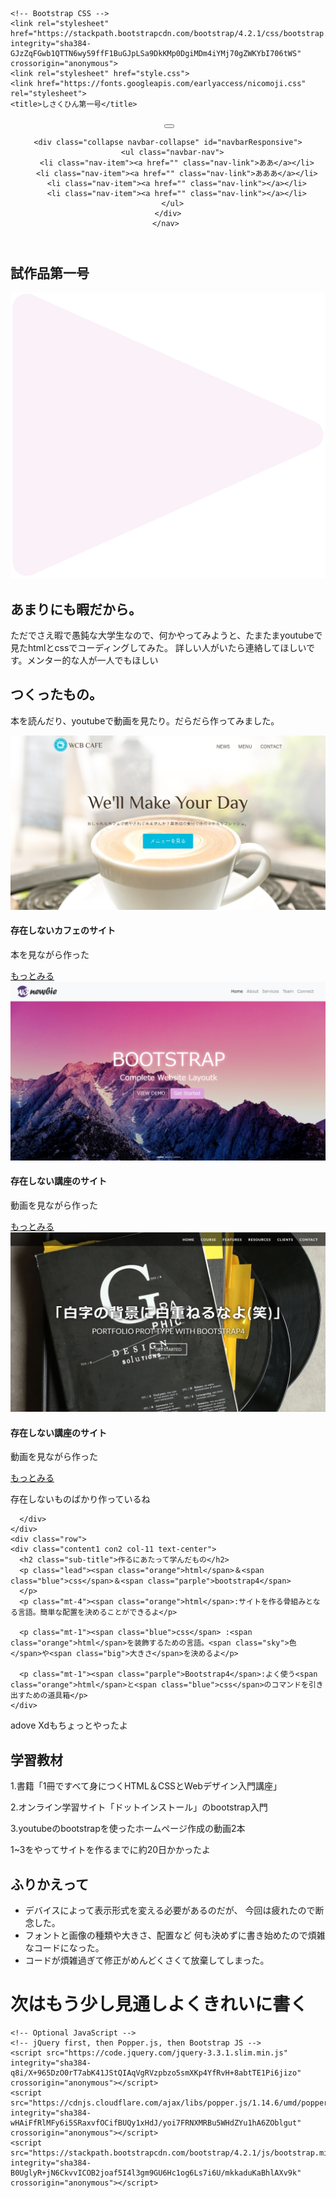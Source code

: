 <!doctype html>
<html lang="ja">
  <head>
    <!-- Required meta tags -->
    <meta charset="utf-8">
    <meta name="viewport" content="width=device-width, initial-scale=1, shrink-to-fit=no">

    <!-- Bootstrap CSS -->
    <link rel="stylesheet" href="https://stackpath.bootstrapcdn.com/bootstrap/4.2.1/css/bootstrap.min.css" integrity="sha384-GJzZqFGwb1QTTN6wy59ffF1BuGJpLSa9DkKMp0DgiMDm4iYMj70gZWKYbI706tWS" crossorigin="anonymous">
    <link rel="stylesheet" href="style.css">
    <link href="https://fonts.googleapis.com/earlyaccess/nicomoji.css" rel="stylesheet">
    <title>しさくひん第一号</title>
  </head>
  <body>
  
  
<!-- section header -->
<section class="header">
  <header>
    <nav class="navbar fixed-top navbar-light">
      <a href="" class="navbar-brand"><img src="" alt=""></a>
    <button class="navbar-toggler" type="button" data-toggle="collapse" data-target="#navbarResponsive">
      <span class="navbar-toggler-icon"></span>
    </button>

    <div class="collapse navbar-collapse" id="navbarResponsive">
      <ul class="navbar-nav">
        <li class="nav-item"><a href="" class="nav-link">ああ</a></li>
        <li class="nav-item"><a href="" class="nav-link">あああ</a></li>
        <li class="nav-item"><a href="" class="nav-link"></a></li>
        <li class="nav-item"><a href="" class="nav-link"></a></li>
      </ul>
    </div>
    </nav> 
  </header>
</section><!--End section header -->




<!-- Start top page Section -->
<section class="top-page">
<div class="top-page">
      <div class="top-img">
        <h1 class="page-title text-center">試作品第一号</h1>
</div> 
</div>
</section><!-- End top page Section -->




<section class="main">
  <div class="wrapper">
    <div class="bg-wrapper"></div>
  <div class="main-contents">
    <div class="row main">
    <div class="content1 con1 col-md-7">
      <img src="images/左三角.png" alt="" class="bg-1">
      <h2 class="sub-title">あまりにも暇だから。</h2>
      <p class="">ただでさえ暇で愚鈍な大学生なので、何かやってみようと、たまたまyoutubeで見たhtmlとcssでコーディングしてみた。
        詳しい人がいたら連絡してほしいです。メンター的な人が一人でもほしい
      </p>
    </div>
  </div>
  </div>
    <div class="content1">
      <h2 class="sub-title text-center">つくったもの。</h2>
      <p class=" text-center mt-4">本を読んだり、youtubeで動画を見たり。だらだら作ってみました。
      </p>
      <div class="row cards mb-5">
        <div class="col-md-4 mb-4">
          <div class="card">
            <img src="images/SharedScreenshot2.jpg" alt="" class="card-img-top">
            <div class="card-body">
              <h4 class="card-title text-center">存在しないカフェのサイト</h4>
              <p class="card-text text-center">本を見ながら作った</p>
				    	<a name="" id="" class="btn btn-secondary" href="sample-cafe/" role="button">もっとみる</a>
            </div>
          </div>  
        </div>
        <div class="col-md-4 mb-4">
          <div class="card">
            <img src="images/SharedScreenshot.jpg" alt="" class="card-img-top">
            <div class="card-body">
              <h4 class="card-title text-center">存在しない講座のサイト</h4>
              <p class="card-text text-center">動画を見ながら作った</p>
				    	<a name="" id="" class="btn btn-secondary" href="sample1/" role="button">もっとみる</a>
            </div>
          </div>  
        </div>
        <div class="col-md-4 mb-4">
          <div class="card">
            <img src="images/SharedScreenshot1.jpg" alt="" class="card-img-top">
            <div class="card-body">
              <h4 class="card-title text-center">存在しない講座のサイト</h4>
              <p class="card-text text-center">動画を見ながら作った</p>
				    	<a name="" id="" class="btn btn-secondary" href="sample2" role="button">もっとみる</a>
            </div>
          </div>  
        </div>
       <div class="comment-1 col-md-7 pb-2">         
         <p>存在しないものばかり作っているね</p>
       </div>
        
        
      </div>
    </div>
    <div class="row">
    <div class="content1 con2 col-11 text-center">
      <h2 class="sub-title">作るにあたって学んだもの</h2>
      <p class="lead"><span class="orange">html</span>＆<span class="blue">css</span>＆<span class="parple">bootstrap4</span>
      </p>
      <p class="mt-4"><span class="orange">html</span>:サイトを作る骨組みとなる言語。簡単な配置を決めることができるよ</p>
    
      <p class="mt-1"><span class="blue">css</span> :<span class="orange">html</span>を装飾するための言語。<span class="sky">色</span>や<span class="big">大きさ</span>を決めるよ</p>
      
      <p class="mt-1"><span class="parple">Bootstrap4</span>:よく使う<span class="orange">html</span>と<span class="blue">css</span>のコマンドを引き出すための道具箱</p>
    </div>
  </div>
</div>
</section><!-- End main Section -->
<div class="comment-1 col-md-7 pb-2">         
  <p>adove Xdもちょっとやったよ</p>
</div>
<div class="row">
  <div class="content1 con2 text-left">
    <h2 class="sub-title">学習教材</h2>
    <p class="">1.書籍「1冊ですべて身につく<span class="orange">HTML</span>＆<span class="blue">CSS</span>とWebデザイン入門講座」
    </p>
    <p class="lead">2.オンライン学習サイト「ドットインストール」の<span class="parple">bootstrap</span>入門
    </p>
    <p class="lead">3.<span class="red">youtube</span>の<span class="parple">bootstrap</span>を使ったホームページ作成の動画2本
    </p>
   
  </div>
  
</div>
<div class=" col-md-7 comment-2 pb-2 ml-3">         
  <p>1~3をやってサイトを作るまでに約20日かかったよ</p>
</div>
  <div class="footer">
    <h2 class="sub-title text-center">ふりかえって</h2>
    <ul class="text-center">
      <li class="mb-4">デバイスによって表示形式を変える必要があるのだが、
        今回は疲れたので断念した。</li>
      <li class="mb-4">フォントと画像の種類や大きさ、配置など
        何も決めずに書き始めたので煩雑なコードになった。</li>
      <li>コードが煩雑過ぎて修正がめんどくさくて放棄してしまった。</li>
    </ul>
   
  </div>

  <div class="last">
    <h1 class="text-center">次はもう少し見通しよくきれいに書く  </h1>
  </div>
    




    <!-- Optional JavaScript -->
    <!-- jQuery first, then Popper.js, then Bootstrap JS -->
    <script src="https://code.jquery.com/jquery-3.3.1.slim.min.js" integrity="sha384-q8i/X+965DzO0rT7abK41JStQIAqVgRVzpbzo5smXKp4YfRvH+8abtTE1Pi6jizo" crossorigin="anonymous"></script>
    <script src="https://cdnjs.cloudflare.com/ajax/libs/popper.js/1.14.6/umd/popper.min.js" integrity="sha384-wHAiFfRlMFy6i5SRaxvfOCifBUQy1xHdJ/yoi7FRNXMRBu5WHdZYu1hA6ZOblgut" crossorigin="anonymous"></script>
    <script src="https://stackpath.bootstrapcdn.com/bootstrap/4.2.1/js/bootstrap.min.js" integrity="sha384-B0UglyR+jN6CkvvICOB2joaf5I4l3gm9GU6Hc1og6Ls7i6U/mkkaduKaBhlAXv9k" crossorigin="anonymous"></script>
  </body>
  </html>
